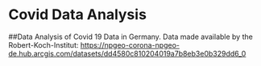 # Covid Data Analysis
 
##Data Analysis of Covid 19 Data in Germany. Data made available by the Robert-Koch-Institut: https://npgeo-corona-npgeo-de.hub.arcgis.com/datasets/dd4580c810204019a7b8eb3e0b329dd6_0
